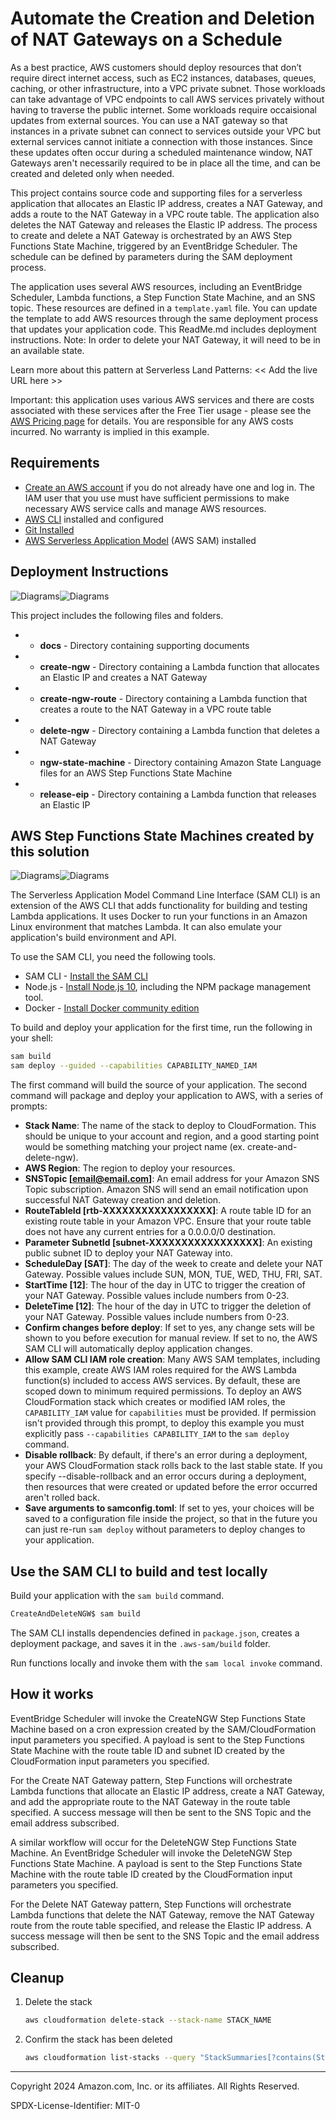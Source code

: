 # Automate the Creation and Deletion of NAT Gateways on a Schedule

As a best practice, AWS customers should deploy resources that don’t require direct internet access, such as EC2 instances, databases, queues, caching, or other infrastructure, into a VPC private subnet.  Those workloads can take advantage of VPC endpoints to call AWS services privately without having to traverse the public internet.  Some workloads require occaisional updates from external sources.  You can use a NAT gateway so that instances in a private subnet can connect to services outside your VPC but external services cannot initiate a connection with those instances.  Since these updates often occur during a scheduled maintenance window,  NAT Gateways aren't necessarily required to be in place all the time, and can be created and deleted only when needed.

This project contains source code and supporting files for a serverless application that allocates an Elastic IP address, creates a NAT Gateway, and adds a route to the NAT Gateway in a VPC route table.  The application also deletes the NAT Gateway and releases the Elastic IP address.  The process to create and delete a NAT Gateway is orchestrated by an AWS Step Functions State Machine, triggered by an EventBridge Scheduler.  The schedule can be defined by parameters during the SAM deployment process.

The application uses several AWS resources, including an EventBridge Scheduler, Lambda functions, a Step Function State Machine, and an SNS topic. These resources are defined in a `template.yaml` file. You can update the template to add AWS resources through the same deployment process that updates your application code.  This ReadMe.md includes deployment instructions.  Note: In order to delete your NAT Gateway, it will need to be in an available state.

Learn more about this pattern at Serverless Land Patterns: << Add the live URL here >>

Important: this application uses various AWS services and there are costs associated with these services after the Free Tier usage - please see the [AWS Pricing page](https://aws.amazon.com/pricing/) for details. You are responsible for any AWS costs incurred. No warranty is implied in this example.

## Requirements

* [Create an AWS account](https://portal.aws.amazon.com/gp/aws/developer/registration/index.html) if you do not already have one and log in. The IAM user that you use must have sufficient permissions to make necessary AWS service calls and manage AWS resources.
* [AWS CLI](https://docs.aws.amazon.com/cli/latest/userguide/install-cliv2.html) installed and configured
* [Git Installed](https://git-scm.com/book/en/v2/Getting-Started-Installing-Git)
* [AWS Serverless Application Model](https://docs.aws.amazon.com/serverless-application-model/latest/developerguide/serverless-sam-cli-install.html) (AWS SAM) installed

## Deployment Instructions

![Diagrams](./docs/CreateNGW.png)![Diagrams](./docs/DeleteNGW.png)

This project includes the following files and folders.

- * **docs** - Directory containing supporting documents
- * **create-ngw** - Directory containing a Lambda function that allocates an Elastic IP and creates a NAT Gateway
- * **create-ngw-route** - Directory containing a Lambda function that creates a route to the NAT Gateway in a VPC route table
- * **delete-ngw** - Directory containing a Lambda function that deletes a NAT Gateway
- * **ngw-state-machine** - Directory containing Amazon State Language files for an AWS Step Functions State Machine
- * **release-eip** - Directory containing a Lambda function that releases an Elastic IP 

## AWS Step Functions State Machines created by this solution
![Diagrams](./docs/CreateNGW-StateMachine.png)![Diagrams](./docs/DeleteNGW-StateMachine.png)

The Serverless Application Model Command Line Interface (SAM CLI) is an extension of the AWS CLI that adds functionality for building and testing Lambda applications. It uses Docker to run your functions in an Amazon Linux environment that matches Lambda. It can also emulate your application's build environment and API.

To use the SAM CLI, you need the following tools.

* SAM CLI - [Install the SAM CLI](https://docs.aws.amazon.com/serverless-application-model/latest/developerguide/serverless-sam-cli-install.html)
* Node.js - [Install Node.js 10](https://nodejs.org/en/), including the NPM package management tool.
* Docker - [Install Docker community edition](https://hub.docker.com/search/?type=edition&offering=community)

To build and deploy your application for the first time, run the following in your shell:

```bash
sam build
sam deploy --guided --capabilities CAPABILITY_NAMED_IAM
```

The first command will build the source of your application. The second command will package and deploy your application to AWS, with a series of prompts:

* **Stack Name**: The name of the stack to deploy to CloudFormation. This should be unique to your account and region, and a good starting point would be something matching your project name (ex. create-and-delete-ngw).
* **AWS Region**: The region to deploy your resources.
* **SNSTopic [email@email.com]**: An email address for your Amazon SNS Topic subscription.  Amazon SNS will send an email notification upon successful NAT Gateway creation and deletion.
* **RouteTableId [rtb-XXXXXXXXXXXXXXXXX]**: A route table ID for an existing route table in your Amazon VPC.  Ensure that your route table does not have any current entries for a 0.0.0.0/0 destination.
* **Parameter SubnetId [subnet-XXXXXXXXXXXXXXXXX]**: An existing public subnet ID to deploy your NAT Gateway into.
* **ScheduleDay [SAT]**: The day of the week to create and delete your NAT Gateway.  Possible values include SUN, MON, TUE, WED, THU, FRI, SAT.
* **StartTime [12]**: The hour of the day in UTC to trigger the creation of your NAT Gateway. Possible values include numbers from 0-23.
* **DeleteTime [12]**: The hour of the day in UTC to trigger the deletion of your NAT Gateway. Possible values include numbers from 0-23.
* **Confirm changes before deploy**: If set to yes, any change sets will be shown to you before execution for manual review. If set to no, the AWS SAM CLI will automatically deploy application changes.
* **Allow SAM CLI IAM role creation**: Many AWS SAM templates, including this example, create AWS IAM roles required for the AWS Lambda function(s) included to access AWS services. By default, these are scoped down to minimum required permissions. To deploy an AWS CloudFormation stack which creates or modified IAM roles, the `CAPABILITY_IAM` value for `capabilities` must be provided. If permission isn't provided through this prompt, to deploy this example you must explicitly pass `--capabilities CAPABILITY_IAM` to the `sam deploy` command.
* **Disable rollback**: By default, if there's an error during a deployment, your AWS CloudFormation stack rolls back to the last stable state. If you specify --disable-rollback and an error occurs during a deployment, then resources that were created or updated before the error occurred aren't rolled back.
* **Save arguments to samconfig.toml**: If set to yes, your choices will be saved to a configuration file inside the project, so that in the future you can just re-run `sam deploy` without parameters to deploy changes to your application.

## Use the SAM CLI to build and test locally

Build your application with the `sam build` command.

```bash
CreateAndDeleteNGW$ sam build
```

The SAM CLI installs dependencies defined in `package.json`, creates a deployment package, and saves it in the `.aws-sam/build` folder.

Run functions locally and invoke them with the `sam local invoke` command.


## How it works

EventBridge Scheduler will invoke the CreateNGW Step Functions State Machine based on a cron expression created by the SAM/CloudFormation input parameters you specified.  A payload is sent to the Step Functions State Machine with the route table ID and subnet ID created by the CloudFormation input parameters you specified.

For the Create NAT Gateway pattern, Step Functions will orchestrate Lambda functions that allocate an Elastic IP address, create a NAT Gateway, and add the appropriate route to the NAT Gateway in the route table specified.  A success message will then be sent to the SNS Topic and the email address subscribed.

A similar workflow will occur for the DeleteNGW Step Functions State Machine.  An EventBridge Scheduler will invoke the DeleteNGW Step Functions State Machine.  A payload is sent to the Step Functions State Machine with the route table ID created by the CloudFormation input parameters you specified.

For the Delete NAT Gateway pattern, Step Functions will orchestrate Lambda functions that delete the NAT Gateway, remove the NAT Gateway route from the route table specified, and release the Elastic IP address.  A success message will then be sent to the SNS Topic and the email address subscribed.

## Cleanup
 
1. Delete the stack
    ```bash
    aws cloudformation delete-stack --stack-name STACK_NAME
    ```
1. Confirm the stack has been deleted
    ```bash
    aws cloudformation list-stacks --query "StackSummaries[?contains(StackName,'STACK_NAME')].StackStatus"
    ```
----
Copyright 2024 Amazon.com, Inc. or its affiliates. All Rights Reserved.

SPDX-License-Identifier: MIT-0